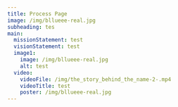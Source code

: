 ```yaml
---
title: Process Page
image: /img/bllueee-real.jpg
subheading: tes
main:
  missionStatement: test
  visionStatement: test
  image1:
    image: /img/bllueee-real.jpg
    alt: test
  video:
    videoFile: /img/the_story_behind_the_name-2-.mp4
    videoTitle: test
    poster: /img/bllueee-real.jpg
---
```

